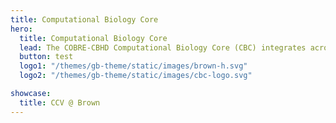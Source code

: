 ```yaml
---
title: Computational Biology Core
hero:
  title: Computational Biology Core
  lead: The COBRE-CBHD Computational Biology Core (CBC) integrates across multiple research focused Centers supporting data-intensive research using high-throughput DNA/RNA sequencing datasets. The CBC is a service focused Core Facility.
  button: test
  logo1: "/themes/gb-theme/static/images/brown-h.svg"
  logo2: "/themes/gb-theme/static/images/cbc-logo.svg"

showcase:
  title: CCV @ Brown
---
```

